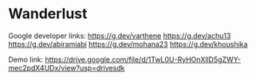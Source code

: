 # Wanderlust


Google developer links: https://g.dev/varthene
                        https://g.dev/achu13
                        https://g.dev/abiramiabi
                        https://g.dev/mohana23
                        https://g.dev/khoushika

Demo link: https://drive.google.com/file/d/1TwL0U-RyHOnXllD5gZWY-mec2pdX4UDx/view?usp=drivesdk
